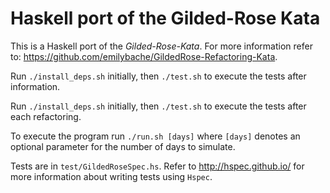 # Haskell port of the Gilded-Rose Kata

This is a Haskell port of the *Gilded-Rose-Kata*. For more information refer to:
https://github.com/emilybache/GildedRose-Refactoring-Kata.

Run `./install_deps.sh` initially, then `./test.sh` to execute the tests after
information.

Run `./install_deps.sh` initially, then `./test.sh` to execute the tests after
each refactoring.

To execute the program run `./run.sh [days]` where `[days]` denotes an optional
parameter for the number of days to simulate.

Tests are in `test/GildedRoseSpec.hs`. Refer to http://hspec.github.io/ for
more information about writing tests using `Hspec`.
